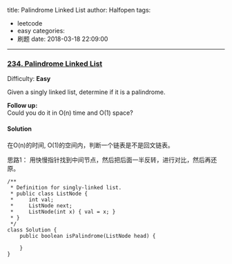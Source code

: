 title: Palindrome Linked List
author: Halfopen
tags:
  - leetcode
  - easy
categories:
  - 刷题
date: 2018-03-18 22:09:00
---
### [234\. Palindrome Linked List](https://leetcode.com/problems/palindrome-linked-list/description/)

Difficulty: **Easy**



Given a singly linked list, determine if it is a palindrome.

**Follow up:**  
Could you do it in O(n) time and O(1) space?



#### Solution
在O(n)的时间, O(1)的空间内，判断一个链表是不是回文链表。

思路1： 用快慢指针找到中间节点，然后把后面一半反转，进行对比，然后再还原。
```
/**
 * Definition for singly-linked list.
 * public class ListNode {
 *     int val;
 *     ListNode next;
 *     ListNode(int x) { val = x; }
 * }
 */
class Solution {
    public boolean isPalindrome(ListNode head) {
        
    }
}
```